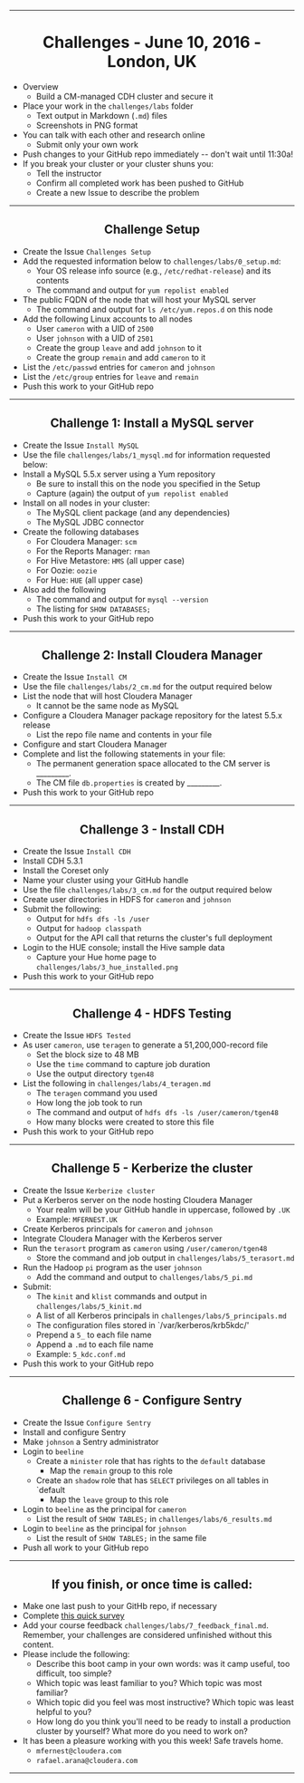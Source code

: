 <!-- CSS work goes here for the time being -->
<!-- set a:link text-decoration to none -->
<!-- set a:hover text-decoration to underline -->
<!-- http://forums.markdownpad.com/discussion/143/include-pdf-pagebreak-instructions-in-markdown/p1 -->

---
<div style="page-break-after: always;"></div>

# <center> Challenges - June 10, 2016 - London, UK

* Overview
    * Build a CM-managed CDH cluster and secure it
* Place your work in the `challenges/labs` folder
    * Text output in Markdown (`.md`) files 
    * Screenshots in PNG format
* You can talk with each other and research online
    * Submit only your own work
* Push changes to your GitHub repo immediately -- don't wait until 11:30a!
* If you break your cluster or your cluster shuns you:
    * Tell the instructor
    * Confirm all completed work has been pushed to GitHub
    * Create a new Issue to describe the problem 

---
<div style="page-break-after: always;"></div>

## <center> Challenge Setup

* Create the Issue `Challenges Setup`
* Add the requested information below to `challenges/labs/0_setup.md`:
    * Your OS release info source (e.g., `/etc/redhat-release`) and its contents
    * The command and output for `yum repolist enabled`
* The public FQDN of the node that will host your MySQL server
    * The command and output for `ls /etc/yum.repos.d` on this node
* Add the following Linux accounts to all nodes
    * User `cameron` with a UID of `2500`
    * User `johnson` with a UID of `2501`
    * Create the group `leave` and add `johnson` to it
    * Create the group `remain` and add `cameron` to it
* List the `/etc/passwd` entries for `cameron` and `johnson`
* List the `/etc/group` entries for `leave` and `remain`
* Push this work to your GitHub repo 

---
<div style="page-break-after: always;"></div>

## <center> Challenge 1: Install a MySQL server

* Create the Issue `Install MySQL`
* Use the file `challenges/labs/1_mysql.md` for information requested below:
* Install a MySQL 5.5.x server using a Yum repository
    * Be sure to install this on the node you specified in the Setup 
    * Capture (again) the output of `yum repolist enabled`
* Install on all nodes in your cluster:
    * The MySQL client package (and any dependencies)
    * The MySQL JDBC connector 
* Create the following databases
    * For Cloudera Manager: `scm` 
    * For the Reports Manager: `rman`
    * For Hive Metastore: `HMS` (all upper case)
    * For Oozie: `oozie`
    * For Hue: `HUE` (all upper case)
* Also add the following 
    * The command and output for `mysql --version`
    * The listing for `SHOW DATABASES;`
* Push this work to your GitHub repo

---
<div style="page-break-after: always;"></div>

## <center> Challenge 2: Install Cloudera Manager

* Create the Issue `Install CM`
* Use the file `challenges/labs/2_cm.md` for the output required below
* List the node that will host Cloudera Manager
    * It cannot be the same node as MySQL
* Configure a Cloudera Manager package repository for the latest 5.5.x release
    * List the repo file name and contents in your file
* Configure and start Cloudera Manager 
* Complete and list the following statements in your file:
    * The permanent generation space allocated to the CM server is _________.
    * The CM file `db.properties` is created by _________.
* Push this work to your GitHub repo

---
<div style="page-break-after: always;"></div>

## <center> Challenge 3 - Install CDH

* Create the Issue `Install CDH`
* Install CDH 5.3.1
* Install the Coreset only
* Name your cluster using your GitHub handle
* Use the file `challenges/labs/3_cm.md` for the output required below
* Create user directories in HDFS for `cameron` and `johnson`
* Submit the following:
    * Output for `hdfs dfs -ls /user`
    * Output for `hadoop classpath`
    * Output for the API call that returns the cluster's full deployment
* Login to the HUE console; install the Hive sample data
    * Capture your Hue home page to `challenges/labs/3_hue_installed.png`
* Push this work to your GitHub repo

---
<div style="page-break-after: always;"></div>

## <center> Challenge 4 - HDFS Testing

* Create the Issue `HDFS Tested`
* As user `cameron`, use `teragen` to generate a 51,200,000-record file
    * Set the block size to 48 MB
    * Use the `time` command to capture job duration
    * Use the output directory `tgen48`
* List the following in `challenges/labs/4_teragen.md`
    * The `teragen` command you used 
    * How long the job took to run
    * The command and output of `hdfs dfs -ls /user/cameron/tgen48`
    * How many blocks were created to store this file
* Push this work to your GitHub repo

---
<div style="page-break-after: always;"></div>

## <center> Challenge 5 - Kerberize the cluster

* Create the Issue `Kerberize cluster`
* Put a Kerberos server on the node hosting Cloudera Manager
    * Your realm will be your GitHub handle in uppercase, followed by `.UK`
    * Example: `MFERNEST.UK`
* Create Kerberos principals for `cameron` and `johnson`
* Integrate Cloudera Manager with the Kerberos server
* Run the `terasort` program as `cameron` using `/user/cameron/tgen48`
    * Store the command and job output in `challenges/labs/5_terasort.md`
* Run the Hadoop `pi` program as the user `johnson`
    * Add the command and output to `challenges/labs/5_pi.md`
* Submit:
    * The `kinit` and `klist` commands and output in `challenges/labs/5_kinit.md`
    * A list of all Kerberos principals in `challenges/labs/5_principals.md`
    * The configuration files stored in `/var/kerberos/krb5kdc/' 
    * Prepend a `5_` to each file name
    * Append a `.md` to each file name
    * Example: `5_kdc.conf.md`
* Push this work to your GitHub repo

---
<div style="page-break-after: always;"></div>

## <center> Challenge 6 - Configure Sentry

* Create the Issue `Configure Sentry`
* Install and configure Sentry
* Make `johnson` a Sentry administrator
* Login to `beeline` 
    * Create a `minister` role that has rights to the `default` database
        * Map the `remain` group to this role
    * Create an `shadow` role that has `SELECT` privileges on all tables in `default
        * Map the `leave` group to this role
* Login to `beeline` as the principal for `cameron`
    * List the result of `SHOW TABLES;` in `challenges/labs/6_results.md`
* Login to `beeline` as the principal for `johnson`
    * List the result of `SHOW TABLES;` in the same file
* Push all work to your GitHub repo

---
<div style="page-break-after: always;"></div>

## <center> If you finish, or once time is called:

* Make one last push to your GitHb repo, if necessary
* Complete [this quick survey](https://docs.google.com/forms/d/1cFfvTHKz8TEYZgkkZSQFAYtULxsuc-S1qE2kiDFSrBo/viewform)
* Add your course feedback `challenges/labs/7_feedback_final.md`. Remember, your challenges are considered
unfinished without this content.
* Please include the following:
    * Describe this boot camp in your own words: was it camp useful, too difficult, too simple? 
    * Which topic was least familiar to you? Which topic was most familiar?
    * Which topic did you feel was most instructive? Which topic was least helpful to you?
    * How long do you think you'll need to be ready to install a production cluster by yourself? What more do you need to work on?
* It has been a pleasure working with you this week! Safe travels home.
    * `mfernest@cloudera.com`
    * `rafael.arana@cloudera.com`

---
<div style="page-break-after: always;"></div>
